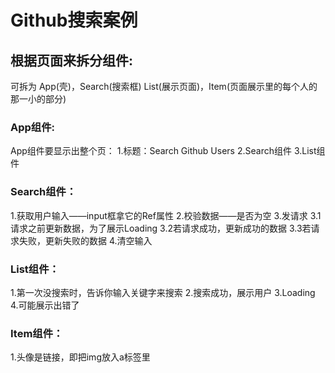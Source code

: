 # Github搜索案例

## 根据页面来拆分组件:
可拆为 App(壳)，Search(搜索框) List(展示页面)，Item(页面展示里的每个人的那一小的部分)

### App组件:
App组件要显示出整个页：
1.标题：Search Github Users
2.Search组件
3.List组件

### Search组件：
1.获取用户输入——input框拿它的Ref属性
2.校验数据——是否为空
3.发请求
    3.1请求之前更新数据，为了展示Loading
    3.2若请求成功，更新成功的数据
    3.3若请求失败，更新失败的数据
4.清空输入

### List组件：
1.第一次没搜索时，告诉你输入关键字来搜索
2.搜索成功，展示用户
3.Loading
4.可能展示出错了

### Item组件：
1.头像是链接，即把img放入a标签里
